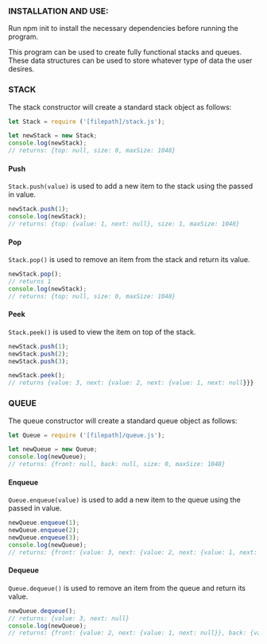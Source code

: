 ### INSTALLATION AND USE:

Run npm init to install the necessary dependencies before running the program.

This program can be used to create fully functional stacks and queues. These data structures can be used to store whatever type of data the user desires.

### STACK
The stack constructor will create a standard stack object as follows:
```javascript
let Stack = require ('[filepath]/stack.js');

let newStack = new Stack;
console.log(newStack);
// returns: {top: null, size: 0, maxSize: 1048}
```

#### Push
`Stack.push(value)` is used to add a new item to the stack using the passed in value.

```javascript
newStack.push(1);
console.log(newStack);
// returns: {top: {value: 1, next: null}, size: 1, maxSize: 1048}
```

#### Pop
`Stack.pop()` is used to remove an item from the stack and return its value.
```javascript
newStack.pop();
// returns 1
console.log(newStack);
// returns: {top: null, size: 0, maxSize: 1048}
```

#### Peek
`Stack.peek()` is used to view the item on top of the stack.
```javascript
newStack.push(1);
newStack.push(2);
newStack.push(3);

newStack.peek();
// returns {value: 3, next: {value: 2, next: {value: 1, next: null}}}
```

### QUEUE
The queue constructor will create a standard queue object as follows:
```javascript
let Queue = require ('[filepath]/queue.js');

let newQueue = new Queue;
console.log(newQueue);
// returns: {front: null, back: null, size: 0, maxSize: 1048}
```

#### Enqueue
`Queue.enqueue(value)` is used to add a new item to the queue using the passed in value.
```javascript
newQueue.enqueue(1);
newQueue.enqueue(2);
newQueue.enqueue(3);
console.log(newQueue);
// returns: {front: {value: 3, next: {value: 2, next: {value: 1, next: null}}}, back: {value: 1, next: null}, size: 3, maxSize: 1048}
```

#### Dequeue
`Queue.dequeue()` is used to remove an item from the queue and return its value.
```javascript
newQueue.dequeue();
// returns: {value: 3, next: null}
console.log(newQueue);
// returns: {front: {value: 2, next: {value: 1, next: null}}, back: {value: 1, next: null}, size: 3, maxSize: 1048}
```
